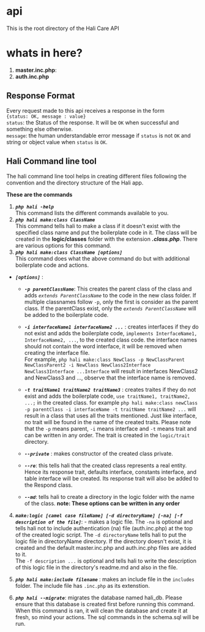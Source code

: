 # api
This is the root directory of the Hali Care API

# whats in here?
1. **master.inc.php**: 
2. **auth.inc.php**

## Response Format
Every request made to this api receives a response in the form  
 `{status: OK, message : value}`  
 `status`: the Status of the response. It will be `OK` when successful and something else otherwise.  
 `message`: the human understandable error message if `status` is not `OK` and string or object value when `status` is `OK`.

## Hali Command line tool
 The hali command line tool helps in creating different files following the convention and the directory structure of the Hali app.

 **These are the commands**  
 1. ***`php hali -help`***  
  This command lists the different commands available to you. 
 2. ***`php hali make:class ClassName`***  
This command tells hali to make a class if it doesn't exist with the specified class name and put the boilerplate code in it. The class will be created in the **logic/classes** folder with the extension ***.class.php***. There are various options for this command.
3. ***`php hali make:class ClassName [options]`***  
This command does what the above command do but with additional boilerplate code and actions.  

-  ***`[options]`*** : 
    -   ***`-p parentClassName`***: This creates the parent class of the class and adds *`extends ParentClassName`* to the code in the new class folder. If multiple classnames follow `-p`, only the first is consider as the parent class. If the parentClass exist, only the *`extends ParentClassName`* will be added to the boilerplate code.
    - ***`-i interfaceName1 interfaceName2 ...`*** : creates interfaces if they do not exist and adds the boilerplate code, `implements InterfaceName1, InterfaceName2, ...`, to the created class code. the interface names should not contain the word interface, it will be removed when creating the interface file.   
    For example, `php hali make:class NewClass -p NewClassParent NewClassParent2 -i NewClass NewClass2Interface NewClass3Interface ...Interface` will result in interfaces NewClass2 and NewClass3 and ..., observe that the interface name is removed.

    - ***`-t traitName1 traitName2 traitName3`*** : creates traites if they do not exist and adds the boilerplate code, `use traitName1, traitName2, ...;` in the created class. for example `php hali make:class newClass -p parentClass -i interfaceName -t traitName traitName2 ...` will result in a class that uses all the traits mentioned. Just like interface, no trait will be found in the name of the created traits. Please note that the `-p` means parent, `-i` means interface and `-t` means trait and can be written in any order. The trait is created in the `logic/trait` directory.  

    - ***`--private`*** : makes constructor of the created class private. 

    - ***`--re`***: this tells hali that the created class represents a real entity. Hence its response trait, defaults interface, constants interface, and table interface will be created. Its response trait will also be added to the Respond class.

    - ***`--md`***: tells hali to create a directory in the logic folder with the name of the class.
    **note: These options can be written in any order**

4.  ***`make:logic [camel case fileName] [-d directoryName] [-na] [-f description of the file]`***: - makes a logic file. 
        The `-na` is optional and tells hali not to include authentication (na) file (auth.inc.php) at the top of the created logic script.
        The `-d directoryName` tells hali to put the logic file in directoryName directory. If the directory doesn't exist, it is created and the default master.inc.php and auth.inc.php files are added to it.  
        The `-f description ...` is optional and tells hali to write the description of this logic file in the directory's readme.md and also in the file.  

5. ***`php hali make:include filename`*** : makes an include file in the `includes` folder. The include file has `.inc.php` as its extenstion.

6. ***`php hali --migrate`***: migrates the database named hali_db. Please ensure that this database is created first before running this command. When this command is ran, it will clean the database and create it at fresh, so mind your actions. The sql commands in the schema.sql will be run.